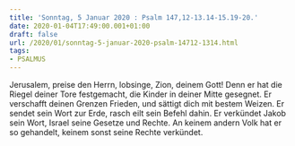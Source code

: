 ```yaml
---
title: 'Sonntag, 5 Januar 2020 : Psalm 147,12-13.14-15.19-20.'
date: 2020-01-04T17:49:00.001+01:00
draft: false
url: /2020/01/sonntag-5-januar-2020-psalm-14712-1314.html
tags: 
- PSALMUS
---
```


Jerusalem, preise den Herrn, lobsinge, Zion, deinem Gott! Denn er hat die Riegel deiner Tore festgemacht, die Kinder in deiner Mitte gesegnet. Er verschafft deinen Grenzen Frieden, und sättigt dich mit bestem Weizen. Er sendet sein Wort zur Erde, rasch eilt sein Befehl dahin. Er verkündet Jakob sein Wort, Israel seine Gesetze und Rechte. An keinem andern Volk hat er so gehandelt, keinem sonst seine Rechte verkündet.